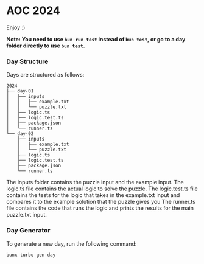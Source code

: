 # AOC 2024

Enjoy :)

**Note: You need to use `bun run test` instead of `bun test`, or go to a day folder directly to use `bun test`.**

### Day Structure

Days are structured as follows:

```
2024
├── day-01
│   ├── inputs
│   │   ├── example.txt
│   │   └── puzzle.txt
│   ├── logic.ts
│   ├── logic.test.ts
│   ├── package.json
│   └── runner.ts
└── day-02
    ├── inputs
    │   ├── example.txt
    │   └── puzzle.txt
    ├── logic.ts
    ├── logic.test.ts
    ├── package.json
    └── runner.ts
```

The inputs folder contains the puzzle input and the example input.
The logic.ts file contains the actual logic to solve the puzzle.
The logic.test.ts file contains the tests for the logic that takes in the example.txt input and compares it to the example solution that the puzzle gives you
The runner.ts file contains the code that runs the logic and prints the results for the main puzzle.txt input.

### Day Generator

To generate a new day, run the following command:

```bash
bunx turbo gen day
```
